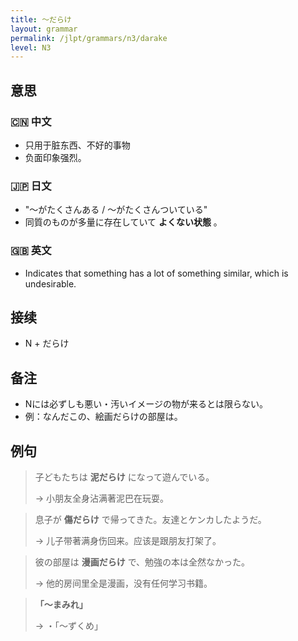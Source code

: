 ```yaml
---
title: 〜だらけ
layout: grammar
permalink: /jlpt/grammars/n3/darake
level: N3
---
```


## 意思

### 🇨🇳 中文

- 只用于脏东西、不好的事物
- 负面印象强烈。

### 🇯🇵 日文

- "〜がたくさんある / 〜がたくさんついている"
- 同質のものが多量に存在していて **よくない状態** 。

### 🇬🇧 英文

- Indicates that something has a lot of something similar, which is undesirable.

## 接续

- N + だらけ

## 备注

- Nには必ずしも悪い・汚いイメージの物が来るとは限らない。
- 例：なんだこの、絵画だらけの部屋は。

## 例句

> 子どもたちは **泥だらけ** になって遊んでいる。
>
> → 小朋友全身沾满著泥巴在玩耍。

> 息子が **傷だらけ** で帰ってきた。友達とケンカしたようだ。
>
> → 儿子带著满身伤回来。应该是跟朋友打架了。

> 彼の部屋は **漫画だらけ** で、勉強の本は全然なかった。
>
> → 他的房间里全是漫画，没有任何学习书籍。

> **「～まみれ」**
>
> → ・「～ずくめ」

